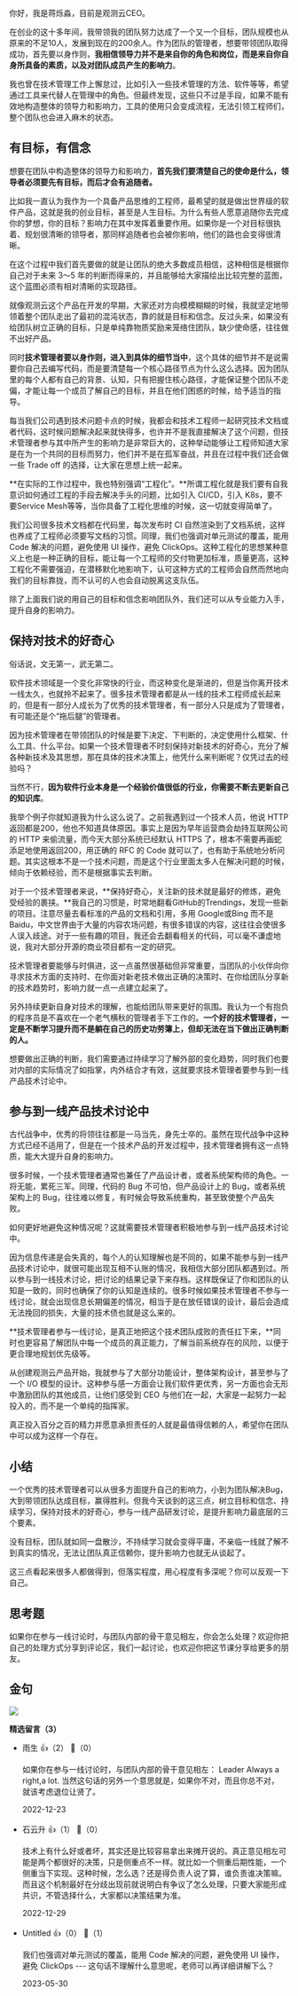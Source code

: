 你好，我是蒋烁淼，目前是观测云CEO。

在创业的这十多年间，我带领我的团队努力达成了一个又一个目标，团队规模也从原来的不足10人，发展到现在的200余人。作为团队的管理者，想要带领团队取得成功，首先要以身作则，**我相信领导力并不是来自你的角色和岗位，而是来自你自身所具备的素质，以及对团队成员产生的影响力**。

我也曾在技术管理工作上懈怠过，比如引入一些技术管理的方法、软件等等，希望通过工具来代替人在管理中的角色。但最终发现，这些只不过是手段，如果不能有效地构造整体的领导力和影响力，工具的使用只会变成流程，无法引领工程师们，整个团队也会进入麻木的状态。

## **有目标，有信念**

想要在团队中构造整体的领导力和影响力，**首先我们要清楚自己的使命是什么，领导者必须要先有目标，而后才会有追随者。**

比如我一直认为我作为一个具备产品思维的工程师，最希望的就是做出世界级的软件产品，这就是我的创业目标，甚至是人生目标。为什么有些人愿意追随你去完成你的梦想，你的目标？影响力在其中发挥着重要作用。如果你是一个对目标很执着、规划很清晰的领导者，那同样追随者也会被你影响，他们的路也会变得很清晰。

在这个过程中我们首先要做的就是让团队的绝大多数成员相信，这种相信是根据你自己对于未来 3～5 年的判断而得来的，并且能够给大家描绘出比较完整的蓝图，这个蓝图必须有相对清晰的实现路径。

就像观测云这个产品在开发的早期，大家还对方向模模糊糊的时候，我就坚定地带领着整个团队走出了最初的混沌状态，靠的就是目标和信念。反过头来，如果没有给团队树立正确的目标，只是单纯靠物质奖励来笼络住团队，缺少使命感，往往做不出好产品。

同时**技术管理者要以身作则，进入到具体的细节当中**，这个具体的细节并不是说需要你自己去编写代码，而是要清楚每一个核心路径节点为什么这么选择。因为团队里的每个人都有自己的背景、认知，只有把握住核心路径，才能保证整个团队不走偏，才能让每一个成员了解自己的目标，并且在他们困惑的时候，给予适当的指导。

每当我们公司遇到技术问题卡点的时候，我都会和技术工程师一起研究技术文档或者代码，这时候问题解决起来就快得多，也许并不是我直接解决了这个问题，但技术管理者参与其中所产生的影响力是非常巨大的，这种举动能够让工程师知道大家是在为一个共同的目标而努力，他们并不是在孤军奋战，并且在过程中我们还会做一些 Trade off 的选择，让大家在思想上统一起来。

**在实际的工作过程中，我也特别强调“工程化”。**所谓工程化就是我们要有自我意识如何通过工程的手段去解决手头的问题，比如引入 CI/CD，引入 K8s，要不要Service Mesh等等，当你具备了工程化思维的时候，这一切就变得简单了。

我们公司很多技术文档都在代码里，每次发布时 CI 自然渲染到了文档系统，这样也养成了工程师必须要写文档的习惯。同理，我们也强调对单元测试的覆盖，能用 Code 解决的问题，避免使用 UI 操作，避免 ClickOps。这种工程化的思想某种意义上也是一种正确的目标，能让每一个工程师的交付物更加标准，质量更高，这种工程化不需要强迫，在潜移默化地影响下，认可这种方式的工程师会自然而然地向我们的目标靠拢，而不认可的人也会自动脱离这支队伍。

除了上面我们说的用自己的目标和信念影响团队外，我们还可以从专业能力入手，提升自身的影响力。

## **保持对技术的好奇心**

俗话说，文无第一，武无第二。

软件技术领域是一个变化非常快的行业，而这种变化是渐进的，但是当你离开技术一线太久，也就拎不起来了。很多技术管理者都是从一线的技术工程师成长起来的，但是有一部分人成长为了优秀的技术管理者，有一部分人只是成为了管理者，有可能还是个“拖后腿”的管理者。

因为技术管理者在带领团队的时候是要下决定、下判断的，决定使用什么框架、什么工具、什么平台。如果一个技术管理者不时刻保持对新技术的好奇心，充分了解各种新技术及其思想，那在具体的技术决策上，他凭什么来判断呢？仅凭过去的经验吗？

当然不行，**因为软件行业本身是一个经验价值很低的行业，你需要不断去更新自己的知识库**。

我举个例子你就知道我为什么这么说了。之前我遇到过一个技术人员，他说 HTTP 返回都是200，他也不知道具体原因。事实上是因为早年运营商会劫持互联网公司的 HTTP 来偷流量，而今天大部分系统已经默认 HTTPS 了，根本不需要再画蛇添足地使用返回200，用正确的 RFC 的 Code 就可以了，也有助于系统地分析问题。其实这根本不是一个技术问题，而是这个行业里面太多人在解决问题的时候，倾向于依赖经验，而不是根据事实去判断。

对于一个技术管理者来说，**保持好奇心，关注新的技术就是最好的修炼，避免受经验的裹挟。**我自己的习惯是，时常地翻看GitHub的Trendings，发现一些新的项目。注意尽量去看标准的产品的文档和引用，多用 Google或Bing 而不是 Baidu，中文世界由于大量的内容农场问题，有很多错误的内容，这往往会使很多人误入歧途。对于一些有趣的项目，我还会去翻看相关的代码，可以毫不谦虚地说，我对大部分开源的商业项目都有一定的研究。

技术管理者要能够与时俱进，这一点虽然很基础但非常重要，当团队的小伙伴向你寻求技术方面的支持时、在你面对新老技术做出正确的决策时、在你给团队分享新的技术趋势时，影响力就一点一点建立起来了。

另外持续更新自身对技术的理解，也能给团队带来更好的氛围。我认为一个有抱负的程序员是不喜欢在一个老气横秋的管理者手下工作的。**一个好的技术管理者，一定是不断学习提升而不是躺在自己的历史功劳簿上，但却无法在当下做出正确判断的人。**

想要做出正确的判断，我们需要通过持续学习了解外部的变化趋势，同时我们也要对内部的实际情况了如指掌，内外结合才有效，这就要求技术管理者要参与到一线产品技术讨论中。

## **参与到一线产品技术讨论中**

古代战争中，优秀的将领往往都是一马当先，身先士卒的。虽然在现代战争中这种方式已经不适用了，但是在一个技术产品的开发过程中，技术管理者拥有这一点特质，能大大提升自身的影响力。

很多时候，一个技术管理者通常也兼任了产品设计者，或者系统架构师的角色。一将无能，累死三军。同理，代码的 Bug 不可怕，但产品设计上的 Bug，或者系统架构上的 Bug，往往难以修复，有时候会导致系统重构，甚至致使整个产品失败。

如何更好地避免这种情况呢？这就需要技术管理者积极地参与到一线产品技术讨论中。

因为信息传递是会失真的，每个人的认知理解也是不同的，如果不能参与到一线产品技术讨论中，就很可能出现互相不认账的情况，我相信大部分团队都遇到过。所以参与到一线技术讨论，把讨论的结果记录下来存档。这样既保证了你和团队的认知是一致的，同时也确保了你的认知是连续的。很多时候如果技术管理者不参与一线讨论，就会出现信息长期偏差的情况，相当于是在放任错误的设计，最后会造成无法挽回的损失，大量的技术债也就是这么来的。

**技术管理者参与一线讨论，是真正地把这个技术团队成败的责任扛下来，**同时也更容易了解团队中每一个成员的真正能力，了解当前系统存在的风险，以便于更合理地规划优先级等。

从创建观测云产品开始，我就参与了大部分功能设计，整体架构设计，甚至参与了一个 I/O 模型的设计。这种参与感一方面会让我们软件更优秀，另一方面也会无形中激励团队的其他成员，让他们感受到 CEO 与他们在一起，大家是一起努力一起投入的，而不是一个单纯的指挥家。

真正投入百分之百的精力并愿意承担责任的人就是最值得信赖的人，希望你在团队中可以成为这样一个存在。

## **小结**

一个优秀的技术管理者可以从很多方面提升自己的影响力，小到为团队解决Bug，大到带领团队达成目标，赢得胜利。但我今天谈到的这三点，树立目标和信念、持续学习，保持对技术的好奇心，参与一线产品研发讨论，是提升影响力最底层的三个要素。

没有目标，团队就如同一盘散沙，不持续学习就会变得平庸，不亲临一线就了解不到真实的情况，无法让团队真正信赖你，提升影响力也就无从谈起了。

这三点看起来很多人都做得到，但落实程度，用心程度有多深呢？你可以反观一下自己。

## 思考题

如果你在参与一线讨论时，与团队内部的骨干意见相左，你会怎么处理？欢迎你把自己的处理方式分享到评论区，我们一起讨论，也欢迎你把这节课分享给更多的朋友。

## 金句

![](https://static001.geekbang.org/resource/image/37/ed/37014b9c325299d3a62931527fbb66ed.png?wh=1199x604)
<div><strong>精选留言（3）</strong></div><ul>
<li><span>雨生</span> 👍（2） 💬（0）<p>如果你在参与一线讨论时，与团队内部的骨干意见相左： Leader Always a right,a lot. 当然这句话的另外一个意思就是，如果你不对，而且你总不对， 就该考虑退位让贤了。</p>2022-12-23</li><br/><li><span>石云升</span> 👍（1） 💬（0）<p>技术上有什么好或者坏，其实还是比较容易拿出来摊开说的。真正意见相左可能是两个都很好的决策，只是侧重点不一样。就比如一个侧重后期性能，一个侧重当下实现。这种时候，怎么选？还是得负责人说了算，谁负责谁决策嘛。而且这个机制最好在分歧出现前就说明白有争议了怎么处理，只要大家能形成共识，不管选择什么，大家都以决策结果为准。</p>2022-12-29</li><br/><li><span>Untitled</span> 👍（0） 💬（1）<p>我们也强调对单元测试的覆盖，能用 Code 解决的问题，避免使用 UI 操作，避免 ClickOps
---
这句话不理解什么意思呢，老师可以再详细讲解下么？</p>2023-05-30</li><br/>
</ul>